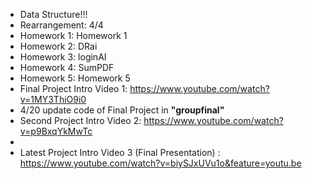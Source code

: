 - Data Structure!!!
- Rearrangement: 4/4
- Homework 1: Homework 1
- Homework 2: DRai
- Homework 3: loginAI
- Homework 4: SumPDF
- Homework 5: Homework 5
- Final Project Intro Video 1: https://www.youtube.com/watch?v=1MY3ThiO9i0
- 4/20 update code of Final Project in **"groupfinal"**
- Second Project Intro Video 2: https://www.youtube.com/watch?v=p9BxqYkMwTc
- 
- Latest Project Intro Video 3 (Final Presentation) : https://www.youtube.com/watch?v=biySJxUVu1o&feature=youtu.be
